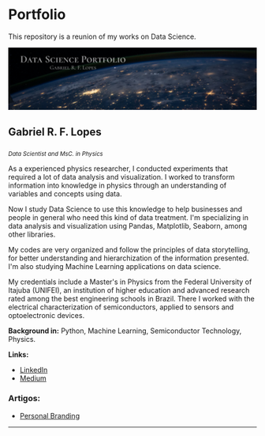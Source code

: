 # Portfolio

This repository is a reunion of my works on Data Science. 

<p align="center">
  <img src="LinkedIn cover - 1 (1).png" >
</p>

## Gabriel R. F. Lopes
<sub>*Data Scientist and MsC. in Physics*</sub>

As a experienced physics researcher, I conducted experiments that required a lot of data analysis and visualization. I worked to transform information into knowledge in physics through an understanding of variables and concepts using data.

Now I study Data Science to use this knowledge to help businesses and people in general who need this kind of data treatment. I'm specializing in data analysis and visualization using Pandas, Matplotlib, Seaborn, among other libraries.

My codes are very organized and follow the principles of data storytelling, for better understanding and hierarchization of the information presented. I'm also studying Machine Learning applications on data science.

My credentials include a Master's in Physics from the Federal University of Itajuba (UNIFEI), an institution of higher education and advanced research rated among the best engineering schools in Brazil. There I worked with the electrical characterization of semiconductors, applied to sensors and optoelectronic devices.

**Background in:** Python, Machine Learning, Semiconductor Technology, Physics.

**Links:**
* [LinkedIn](https://www.linkedin.com/in/gabrielrflopes/)
* [Medium](https://medium.com/@grflopes)

### Artigos:

* [Personal Branding](https://www.linkedin.com/pulse/urg%25C3%25AAncia-de-causar-uma-boa-impress%25C3%25A3o-gabriel-ribeiro-ferreira-lopes/?trackingId=EjBT1icNTLeqkPLBvieGOQ%3D%3D)

---
